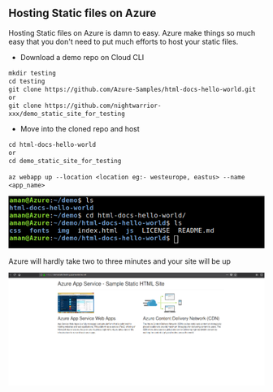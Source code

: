## Hosting Static files on Azure

Hosting Static files on Azure is damn to easy. Azure make things so much easy that you don't need to put much efforts to host your static files.

- Download a demo repo on Cloud CLI

```
mkdir testing
cd testing
git clone https://github.com/Azure-Samples/html-docs-hello-world.git
or
git clone https://github.com/nightwarrior-xxx/demo_static_site_for_testing
```

- Move into the cloned repo and host
```
cd html-docs-hello-world
or
cd demo_static_site_for_testing

az webapp up --location <location eg:- westeurope, eastus> --name <app_name>
```
![Static_files](./img/static_site_dir.png)

Azure will hardly take two to three minutes and your site will be up 

![Static Site Hosted](./img/static_site_hosted.png)
